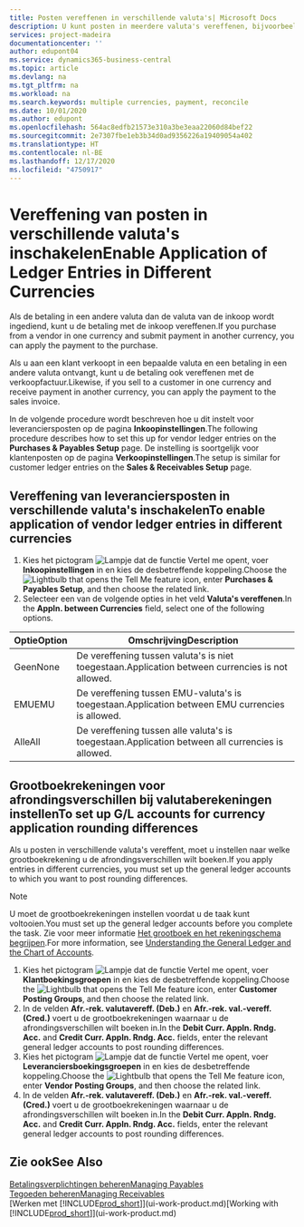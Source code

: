 ```yaml
---
title: Posten vereffenen in verschillende valuta's| Microsoft Docs
description: U kunt posten in meerdere valuta's vereffenen, bijvoorbeeld als u verkoopt in een bepaalde valuta en een betaling in een andere ontvangt.
services: project-madeira
documentationcenter: ''
author: edupont04
ms.service: dynamics365-business-central
ms.topic: article
ms.devlang: na
ms.tgt_pltfrm: na
ms.workload: na
ms.search.keywords: multiple currencies, payment, reconcile
ms.date: 10/01/2020
ms.author: edupont
ms.openlocfilehash: 564ac8edfb21573e310a3be3eaa22060d84bef22
ms.sourcegitcommit: 2e7307fbe1eb3b34d0ad9356226a19409054a402
ms.translationtype: HT
ms.contentlocale: nl-BE
ms.lasthandoff: 12/17/2020
ms.locfileid: "4750917"
---
```

# <a name="enable-application-of-ledger-entries-in-different-currencies"></a><span data-ttu-id="ebd1d-103">Vereffening van posten in verschillende valuta's inschakelen</span><span class="sxs-lookup"><span data-stu-id="ebd1d-103">Enable Application of Ledger Entries in Different Currencies</span></span>
<span data-ttu-id="ebd1d-104">Als de betaling in een andere valuta dan de valuta van de inkoop wordt ingediend, kunt u de betaling met de inkoop vereffenen.</span><span class="sxs-lookup"><span data-stu-id="ebd1d-104">If you purchase from a vendor in one currency and submit payment in another currency, you can apply the payment to the purchase.</span></span>

<span data-ttu-id="ebd1d-105">Als u aan een klant verkoopt in een bepaalde valuta en een betaling in een andere valuta ontvangt, kunt u de betaling ook vereffenen met de verkoopfactuur.</span><span class="sxs-lookup"><span data-stu-id="ebd1d-105">Likewise, if you sell to a customer in one currency and receive payment in another currency, you can apply the payment to the sales invoice.</span></span>

<span data-ttu-id="ebd1d-106">In de volgende procedure wordt beschreven hoe u dit instelt voor leveranciersposten op de pagina **Inkoopinstellingen**.</span><span class="sxs-lookup"><span data-stu-id="ebd1d-106">The following procedure describes how to set this up for vendor ledger entries on the **Purchases & Payables Setup** page.</span></span> <span data-ttu-id="ebd1d-107">De instelling is soortgelijk voor klantenposten op de pagina **Verkoopinstellingen**.</span><span class="sxs-lookup"><span data-stu-id="ebd1d-107">The setup is similar for customer ledger entries on the **Sales & Receivables Setup** page.</span></span>

## <a name="to-enable-application-of-vendor-ledger-entries-in-different-currencies"></a><span data-ttu-id="ebd1d-108">Vereffening van leveranciersposten in verschillende valuta's inschakelen</span><span class="sxs-lookup"><span data-stu-id="ebd1d-108">To enable application of vendor ledger entries in different currencies</span></span>
1. <span data-ttu-id="ebd1d-109">Kies het pictogram ![Lampje dat de functie Vertel me opent](media/ui-search/search_small.png "Vertel me wat u wilt doen"), voer **Inkoopinstellingen** in en kies de desbetreffende koppeling.</span><span class="sxs-lookup"><span data-stu-id="ebd1d-109">Choose the ![Lightbulb that opens the Tell Me feature](media/ui-search/search_small.png "Tell me what you want to do") icon, enter **Purchases & Payables Setup**, and then choose the related link.</span></span>
2. <span data-ttu-id="ebd1d-110">Selecteer een van de volgende opties in het veld **Valuta's vereffenen**.</span><span class="sxs-lookup"><span data-stu-id="ebd1d-110">In the **Appln. between Currencies** field, select one of the following options.</span></span>

| <span data-ttu-id="ebd1d-111">Optie</span><span class="sxs-lookup"><span data-stu-id="ebd1d-111">Option</span></span> | <span data-ttu-id="ebd1d-112">Omschrijving</span><span class="sxs-lookup"><span data-stu-id="ebd1d-112">Description</span></span> |
| --- | --- |
| <span data-ttu-id="ebd1d-113">Geen</span><span class="sxs-lookup"><span data-stu-id="ebd1d-113">None</span></span> |<span data-ttu-id="ebd1d-114">De vereffening tussen valuta's is niet toegestaan.</span><span class="sxs-lookup"><span data-stu-id="ebd1d-114">Application between currencies is not allowed.</span></span> |
| <span data-ttu-id="ebd1d-115">EMU</span><span class="sxs-lookup"><span data-stu-id="ebd1d-115">EMU</span></span> |<span data-ttu-id="ebd1d-116">De vereffening tussen EMU-valuta's is toegestaan.</span><span class="sxs-lookup"><span data-stu-id="ebd1d-116">Application between EMU currencies is allowed.</span></span> |
| <span data-ttu-id="ebd1d-117">Alle</span><span class="sxs-lookup"><span data-stu-id="ebd1d-117">All</span></span> |<span data-ttu-id="ebd1d-118">De vereffening tussen alle valuta's is toegestaan.</span><span class="sxs-lookup"><span data-stu-id="ebd1d-118">Application between all currencies is allowed.</span></span> |

## <a name="to-set-up-gl-accounts-for-currency-application-rounding-differences"></a><span data-ttu-id="ebd1d-119">Grootboekrekeningen voor afrondingsverschillen bij valutaberekeningen instellen</span><span class="sxs-lookup"><span data-stu-id="ebd1d-119">To set up G/L accounts for currency application rounding differences</span></span>  
<span data-ttu-id="ebd1d-120">Als u posten in verschillende valuta's vereffent, moet u instellen naar welke grootboekrekening u de afrondingsverschillen wilt boeken.</span><span class="sxs-lookup"><span data-stu-id="ebd1d-120">If you apply entries in different currencies, you must set up the general ledger accounts to which you want to post rounding differences.</span></span>  

> [!NOTE]  
>  <span data-ttu-id="ebd1d-121">U moet de grootboekrekeningen instellen voordat u de taak kunt voltooien.</span><span class="sxs-lookup"><span data-stu-id="ebd1d-121">You must set up the general ledger accounts before you complete the task.</span></span> <span data-ttu-id="ebd1d-122">Zie voor meer informatie [Het grootboek en het rekeningschema begrijpen](finance-general-ledger.md).</span><span class="sxs-lookup"><span data-stu-id="ebd1d-122">For more information, see [Understanding the General Ledger and the Chart of Accounts](finance-general-ledger.md).</span></span>

1. <span data-ttu-id="ebd1d-123">Kies het pictogram ![Lampje dat de functie Vertel me opent](media/ui-search/search_small.png "Vertel me wat u wilt doen"), voer **Klantboekingsgroepen** in en kies de desbetreffende koppeling.</span><span class="sxs-lookup"><span data-stu-id="ebd1d-123">Choose the ![Lightbulb that opens the Tell Me feature](media/ui-search/search_small.png "Tell me what you want to do") icon, enter **Customer Posting Groups**, and then choose the related link.</span></span>  
2. <span data-ttu-id="ebd1d-124">In de velden **Afr.-rek. valutavereff. (Deb.)** en  **Afr.-rek. val.-vereff. (Cred.)** voert u de grootboekrekeningen waarnaar u de afrondingsverschillen wilt boeken in.</span><span class="sxs-lookup"><span data-stu-id="ebd1d-124">In the **Debit Curr. Appln. Rndg. Acc.** and **Credit Curr. Appln. Rndg. Acc.** fields, enter the relevant general ledger accounts to post rounding differences.</span></span>  
3. <span data-ttu-id="ebd1d-125">Kies het pictogram ![Lampje dat de functie Vertel me opent](media/ui-search/search_small.png "Vertel me wat u wilt doen"), voer **Leveranciersboekingsgroepen** in en kies de desbetreffende koppeling.</span><span class="sxs-lookup"><span data-stu-id="ebd1d-125">Choose the ![Lightbulb that opens the Tell Me feature](media/ui-search/search_small.png "Tell me what you want to do") icon, enter **Vendor Posting Groups**, and then choose the related link.</span></span>  
4. <span data-ttu-id="ebd1d-126">In de velden **Afr.-rek. valutavereff. (Deb.)** en  **Afr.-rek. val.-vereff. (Cred.)** voert u de grootboekrekeningen waarnaar u de afrondingsverschillen wilt boeken in.</span><span class="sxs-lookup"><span data-stu-id="ebd1d-126">In the **Debit Curr. Appln. Rndg. Acc.** and **Credit Curr. Appln. Rndg. Acc.** fields, enter the relevant general ledger accounts to post rounding differences.</span></span>  

## <a name="see-also"></a><span data-ttu-id="ebd1d-127">Zie ook</span><span class="sxs-lookup"><span data-stu-id="ebd1d-127">See Also</span></span>
[<span data-ttu-id="ebd1d-128">Betalingsverplichtingen beheren</span><span class="sxs-lookup"><span data-stu-id="ebd1d-128">Managing Payables</span></span>](payables-manage-payables.md)  
[<span data-ttu-id="ebd1d-129">Tegoeden beheren</span><span class="sxs-lookup"><span data-stu-id="ebd1d-129">Managing Receivables</span></span>](receivables-manage-receivables.md)  
<span data-ttu-id="ebd1d-130">[Werken met [!INCLUDE[prod_short](includes/prod_short.md)]](ui-work-product.md)</span><span class="sxs-lookup"><span data-stu-id="ebd1d-130">[Working with [!INCLUDE[prod_short](includes/prod_short.md)]](ui-work-product.md)</span></span>
